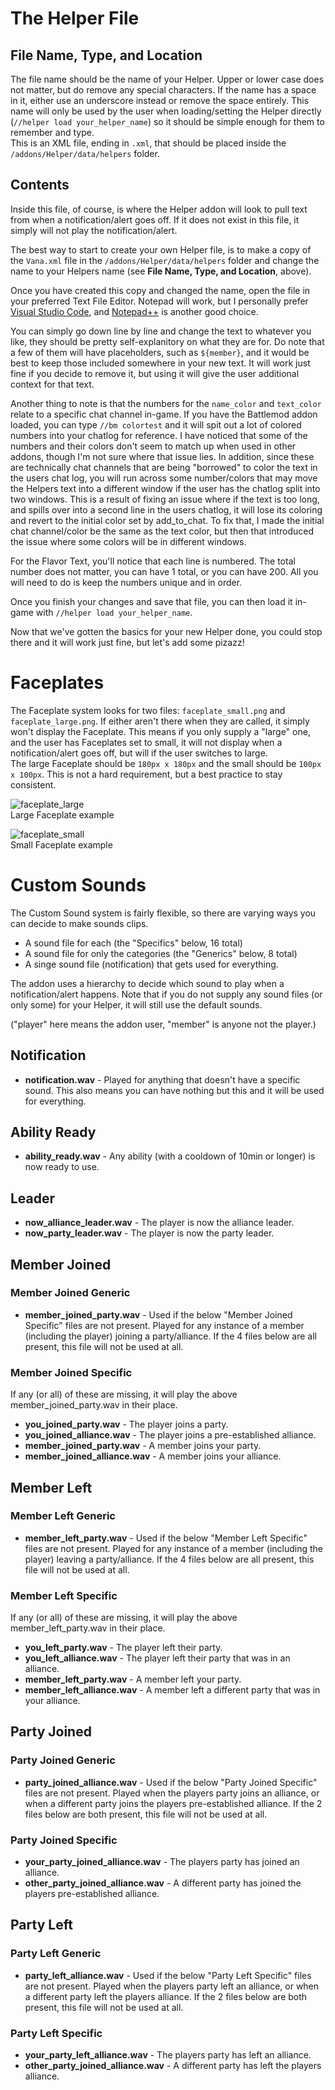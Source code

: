 # The Helper File
## File Name, Type, and Location
The file name should be the name of your Helper. Upper or lower case does not matter, but do remove any special characters. If the name has a space in it, either use an underscore instead or remove the space entirely. This name will only be used by the user when loading/setting the Helper directly (`//helper load your_helper_name`) so it should be simple enough for them to remember and type.  
This is an XML file, ending in `.xml`, that should be placed inside the `/addons/Helper/data/helpers` folder.

## Contents
Inside this file, of course, is where the Helper addon will look to pull text from when a notification/alert goes off. If it does not exist in this file, it simply will not play the notification/alert.  

The best way to start to create your own Helper file, is to make a copy of the `Vana.xml` file in the `/addons/Helper/data/helpers` folder and change the name to your Helpers name (see **File Name, Type, and Location**, above).  

Once you have created this copy and changed the name, open the file in your preferred Text File Editor. Notepad will work, but I personally prefer [Visual Studio Code](https://code.visualstudio.com/), and [Notepad++](https://notepad-plus-plus.org/) is another good choice.  

You can simply go down line by line and change the text to whatever you like, they should be pretty self-explanitory on what they are for. Do note that a few of them will have placeholders, such as `${member}`, and it would be best to keep those included somewhere in your new text. It will work just fine if you decide to remove it, but using it will give the user additional context for that text.  

Another thing to note is that the numbers for the `name_color` and `text_color` relate to a specific chat channel in-game. If you have the Battlemod addon loaded, you can type `//bm colortest` and it will spit out a lot of colored numbers into your chatlog for reference. I have noticed that some of the numbers and their colors don't seem to match up when used in other addons, though I'm not sure where that issue lies. In addition, since these are technically chat channels that are being "borrowed" to color the text in the users chat log, you will run across some number/colors that may move the Helpers text into a different window if the user has the chatlog split into two windows. This is a result of fixing an issue where if the text is too long, and spills over into a second line in the users chatlog, it will lose its coloring and revert to the initial color set by add_to_chat. To fix that, I made the initial chat channel/color be the same as the text color, but then that introduced the issue where some colors will be in different windows.  

For the Flavor Text, you'll notice that each line is numbered. The total number does not matter, you can have 1 total, or you can have 200. All you will need to do is keep the numbers unique and in order.

Once you finish your changes and save that file, you can then load it in-game with `//helper load your_helper_name`.  

Now that we've gotten the basics for your new Helper done, you could stop there and it will work just fine, but let's add some pizazz!



# Faceplates
The Faceplate system looks for two files: `faceplate_small.png` and `faceplate_large.png`. If either aren't there when they are called, it simply won't display the Faceplate. This means if you only supply a "large" one, and the user has Faceplates set to small, it will not display when a notification/alert goes off, but will if the user switches to large.  
The large Faceplate should be `180px x 180px` and the small should be `100px x 100px`. This is not a hard requirement, but a best practice to stay consistent.  

![faceplate_large](https://github.com/user-attachments/assets/2cbf259d-d163-4d70-9a5b-8667efe0be02)  
Large Faceplate example  

![faceplate_small](https://github.com/user-attachments/assets/6f6ff1a7-7aad-42c1-af85-a93f913bbeb0)  
Small Faceplate example



# Custom Sounds
The Custom Sound system is fairly flexible, so there are varying ways you can decide to make sounds clips.
- A sound file for each (the "Specifics" below, 16 total)
- A sound file for only the categories (the "Generics" below, 8 total)
- A singe sound file (notification) that gets used for everything.

The addon uses a hierarchy to decide which sound to play when a notification/alert happens. Note that if you do not supply any sound files (or only some) for your Helper, it will still use the default sounds.  

("player" here means the addon user, "member" is anyone not the player.)
## Notification
* **notification.wav** - Played for anything that doesn't have a specific sound. This also means you can have nothing but this and it will be used for everything.

## Ability Ready
* **ability_ready.wav** - Any ability (with a cooldown of 10min or longer) is now ready to use.

## Leader
* **now_alliance_leader.wav** - The player is now the alliance leader.
* **now_party_leader.wav** - The player is now the party leader.

## Member Joined 
### Member Joined Generic
* **member_joined_party.wav** - Used if the below "Member Joined Specific" files are not present. Played for any instance of a member (including the player) joining a party/alliance. If the 4 files below are all present, this file will not be used at all.
### Member Joined Specific
If any (or all) of these are missing, it will play the above member_joined_party.wav in their place.
* **you_joined_party.wav** - The player joins a party.
* **you_joined_alliance.wav** - The player joins a pre-established alliance.
* **member_joined_party.wav** - A member joins your party.
* **member_joined_alliance.wav** - A member joins your alliance.

## Member Left
### Member Left Generic
* **member_left_party.wav** - Used if the below "Member Left Specific" files are not present. Played for any instance of a member (including the player) leaving a party/alliance. If the 4 files below are all present, this file will not be used at all.
### Member Left Specific
If any (or all) of these are missing, it will play the above member_left_party.wav in their place.
* **you_left_party.wav** - The player left their party.
* **you_left_alliance.wav** - The player left their party that was in an alliance.
* **member_left_party.wav** - A member left your party.
* **member_left_alliance.wav** - A member left a different party that was in your alliance.

## Party Joined
### Party Joined Generic
* **party_joined_alliance.wav** - Used if the below "Party Joined Specific" files are not present. Played when the players party joins an alliance, or when a different party joins the players pre-established alliance. If the 2 files below are both present, this file will not be used at all.
### Party Joined Specific
* **your_party_joined_alliance.wav** - The players party has joined an alliance.
* **other_party_joined_alliance.wav** - A different party has joined the players pre-established alliance.

## Party Left
### Party Left Generic
* **party_left_alliance.wav** - Used if the below "Party Left Specific" files are not present. Played when the players party left an alliance, or when a different party left the players alliance. If the 2 files below are both present, this file will not be used at all.
### Party Left Specific
* **your_party_left_alliance.wav** - The players party has left an alliance.
* **other_party_joined_alliance.wav** - A different party has left the players alliance.
